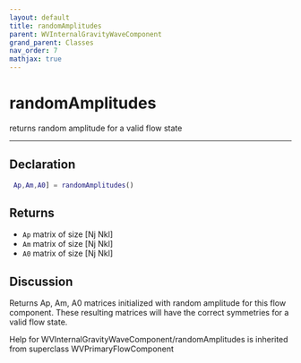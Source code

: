 ```yaml
---
layout: default
title: randomAmplitudes
parent: WVInternalGravityWaveComponent
grand_parent: Classes
nav_order: 7
mathjax: true
---
```


#  randomAmplitudes

returns random amplitude for a valid flow state


---

## Declaration
```matlab
 Ap,Am,A0] = randomAmplitudes()
```
## Returns
+ `Ap`  matrix of size [Nj Nkl]
+ `Am`  matrix of size [Nj Nkl]
+ `A0`  matrix of size [Nj Nkl]

## Discussion

  Returns Ap, Am, A0 matrices initialized with random amplitude
  for this flow component. These resulting matrices will have
  the correct symmetries for a valid flow state. 
 
          
Help for WVInternalGravityWaveComponent/randomAmplitudes is inherited from superclass WVPrimaryFlowComponent

